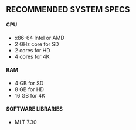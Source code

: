 ## RECOMMENDED SYSTEM SPECS

#### CPU

* x86-64 Intel or AMD
* 2 GHz core for SD
* 2 cores for HD
* 4 cores for 4K

#### RAM

* 4 GB for SD
* 8 GB for HD
* 16 GB for 4K

#### SOFTWARE LIBRARIES

* MLT 7.30
